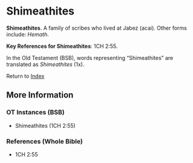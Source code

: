 # Shimeathites
**Shimeathites**. 
A family of scribes who lived at Jabez (acai). 
Other forms include: 
*Hemath*. 


**Key References for Shimeathites**: 
1CH 2:55. 


In the Old Testament (BSB), words representing “Shimeathites” are translated as 
*Shimeathites* (1x). 




Return to [Index](00-Index.md)

## More Information

### OT Instances (BSB)

* Shimeathites (1CH 2:55)



### References (Whole Bible)

* 1CH 2:55



